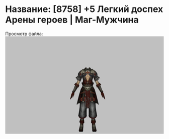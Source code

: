# Название: [8758] +5 Легкий доспех Арены героев | Маг-Мужчина

Просмотр файла:
![p040031.png](p040031.png)